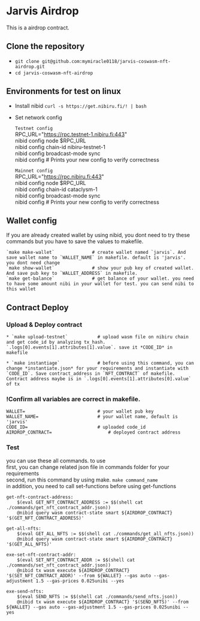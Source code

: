 # Jarvis Airdrop

This is a airdrop contract.

## Clone the repository

* `git clone git@github.com:mymiracle0118/jarvis-coswasm-nft-airdrop.git`
* `cd jarvis-coswasm-nft-airdrop`

## Environments for test on linux

* Install nibid 
    `curl -s https://get.nibiru.fi/! | bash`
* Set network config 

    `Testnet config` \
    RPC_URL="https://rpc.testnet-1.nibiru.fi:443" \
    nibid config node $RPC_URL \
    nibid config chain-id nibiru-testnet-1 \
    nibid config broadcast-mode sync \
    nibid config # Prints your new config to verify correctness 

    `Mainnet config` \
    RPC_URL="https://rpc.nibiru.fi:443" \
    nibid config node $RPC_URL \
    nibid config chain-id cataclysm-1 \
    nibid config broadcast-mode sync \
    nibid config # Prints your new config to verify correctness 

## Wallet config
If you are already created wallet by using nibid, you dont need to try these commands but you have to save the values to makefile.

    `make make-wallet`              # create wallet named `jarvis`. And save wallet name to `WALLET_NAME` in makefile. default is 'jarvis'. you dont need change
    `make show-wallet`              # show your pub key of created wallet. And save pub key to `WALLET_ADDRESS` in makefile.
    `make get-balance`              # get balance of your wallet. you need to have some amount nibi in your wallet for test. you can send nibi to this wallet

## Contract Deploy

### Upload & Deploy contract
    * `make upload-testnet`           # upload wasm file on nibiru chain and get code_id by analyzing tx_hash. `.logs[0].events[1].attributes[1].value`. save it *CODE_ID* in makefile 

    * `make instantiage`              # before using this command, you can change *instantiate.json* for your requirements and instantiate with `CODE_ID`. Save contract_address in `NFT_CONTRACT` of makefile. Contract address maybe is in `.logs[0].events[1].attributes[0].value` of tx
    
### !Confirm all variables are correct in makefile.
    WALLET=                           # your wallet pub key
    WALLET_NAME=                      # your wallet name, default is 'jarvis'
    CODE_ID=                          # uploaded code_id
    AIRDROP_CONTRACT=                     # deployed contract address

### Test
you can use these all commands. to use \
    first, you can change related json file in commands folder for your requirements \
    second, run this command by using make. `make command_name` \
    in addition, you need to call set-functions before using get-functions 

    get-nft-contract-address:
        $(eval GET_NFT_CONTRACT_ADDRESS := $$(shell cat ./commands/get_nft_contract_addr.json))
        @nibid query wasm contract-state smart ${AIRDROP_CONTRACT} '$(GET_NFT_CONTRACT_ADDRESS)'

    get-all-nfts:
        $(eval GET_ALL_NFTS := $$(shell cat ./commands/get_all_nfts.json))
        @nibid query wasm contract-state smart ${AIRDROP_CONTRACT} '$(GET_ALL_NFTS)'

    exe-set-nft-contract-addr:
        $(eval SET_NFT_CONTRACT_ADDR := $$(shell cat ./commands/set_nft_contract_addr.json))
        @nibid tx wasm execute ${AIRDROP_CONTRACT} '$(SET_NFT_CONTRACT_ADDR)' --from ${WALLET} --gas auto --gas-adjustment 1.5 --gas-prices 0.025unibi --yes 

    exe-send-nfts:
        $(eval SEND_NFTS := $$(shell cat ./commands/send_nfts.json))
        @nibid tx wasm execute ${AIRDROP_CONTRACT} '$(SEND_NFTS)' --from ${WALLET} --gas auto --gas-adjustment 1.5 --gas-prices 0.025unibi --yes

